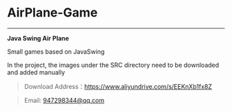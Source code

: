 # AirPlane-Game
---
**Java Swing Air Plane**

Small games based on JavaSwing

In the project, the images under the SRC directory need to be downloaded and added manually
>Download Address：https://www.aliyundrive.com/s/EEKnXb1fx8Z

>Email: 947298344@qq.com
